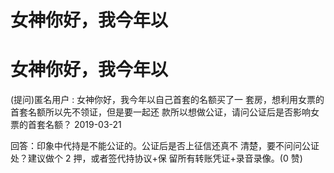 # 女神你好，我今年以

# 女神你好，我今年以

(提问)匿名用户 : 女神你好，我今年以自己首套的名额买了一 套房，想利用女票的首套名额所以先不领证，但是要一起还 款所以想做公证，请问公证后是否影响女票的首套名额？ 2019-03-21

回答：印象中代持是不能公证的。公证后是否上征信还真不 清楚，要不问问公证处？建议做个 2 押，或者签代持协议+保 留所有转账凭证+录音录像。(0 赞)